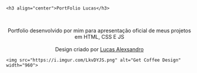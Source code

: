 <br />
<p align="center">
    
    <h3 align="center">PortFolio Lucas</h3>
 <br />
  <p align="center">
     Portfolio desenvolvido por mim para apresentação oficial de meus projetos 
    em HTML, CSS E JS
       <br />
    <br />
    Design criado por <a href="https://www.linkedin.com/in/lucasalexsandro/">Lucas Alexsandro</a>
    
    
    <img src="https://i.imgur.com/LkvDYJS.png" alt="Get Coffee Design" width="960">
  </p>
</p>




